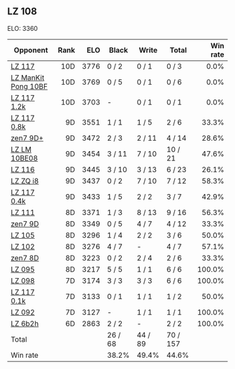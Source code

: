 ## LZ 108 ##

ELO: 3360

Opponent | Rank | ELO | Black | Write | Total | Win rate
---------|-----:|----:|-------|-------|-------|-------:
[LZ 117](LZ%20117.md) | 10D | 3776 | 0 / 2 | 0 / 1 | 0 / 3 | 0.0%
[LZ ManKit Pong 10BF](LZ%20ManKit%20Pong%2010BF.md) | 10D | 3769 | 0 / 5 | 0 / 1 | 0 / 6 | 0.0%
[LZ 117 1.2k](LZ%20117%201.2k.md) | 10D | 3703 | - | 0 / 1 | 0 / 1 | 0.0%
[LZ 117 0.8k](LZ%20117%200.8k.md) | 9D | 3551 | 1 / 1 | 1 / 5 | 2 / 6 | 33.3%
[zen7 9D+](zen7%209D+.md) | 9D | 3472 | 2 / 3 | 2 / 11 | 4 / 14 | 28.6%
[LZ LM 10BE08](LZ%20LM%2010BE08.md) | 9D | 3454 | 3 / 11 | 7 / 10 | 10 / 21 | 47.6%
[LZ 116](LZ%20116.md) | 9D | 3445 | 3 / 10 | 3 / 13 | 6 / 23 | 26.1%
[LZ ZQ i8](LZ%20ZQ%20i8.md) | 9D | 3437 | 0 / 2 | 7 / 10 | 7 / 12 | 58.3%
[LZ 117 0.4k](LZ%20117%200.4k.md) | 9D | 3433 | 1 / 5 | 2 / 2 | 3 / 7 | 42.9%
[LZ 111](LZ%20111.md) | 8D | 3371 | 1 / 3 | 8 / 13 | 9 / 16 | 56.3%
[zen7 9D](zen7%209D.md) | 8D | 3349 | 0 / 5 | 4 / 7 | 4 / 12 | 33.3%
[LZ 105](LZ%20105.md) | 8D | 3296 | 1 / 4 | 2 / 2 | 3 / 6 | 50.0%
[LZ 102](LZ%20102.md) | 8D | 3276 | 4 / 7 | - | 4 / 7 | 57.1%
[zen7 8D](zen7%208D.md) | 8D | 3223 | 0 / 2 | 2 / 4 | 2 / 6 | 33.3%
[LZ 095](LZ%20095.md) | 8D | 3217 | 5 / 5 | 1 / 1 | 6 / 6 | 100.0%
[LZ 098](LZ%20098.md) | 7D | 3174 | 3 / 3 | 3 / 3 | 6 / 6 | 100.0%
[LZ 117 0.1k](LZ%20117%200.1k.md) | 7D | 3133 | 0 / 1 | 1 / 1 | 1 / 2 | 50.0%
[LZ 092](LZ%20092.md) | 7D | 3127 | - | 1 / 1 | 1 / 1 | 100.0%
[LZ 6b2h](LZ%206b2h.md) | 6D | 2863 | 2 / 2 | - | 2 / 2 | 100.0%
Total | | | 26 / 68 | 44 / 89 | 70 / 157 | 
Win rate| | | 38.2% | 49.4% | 44.6% | 
